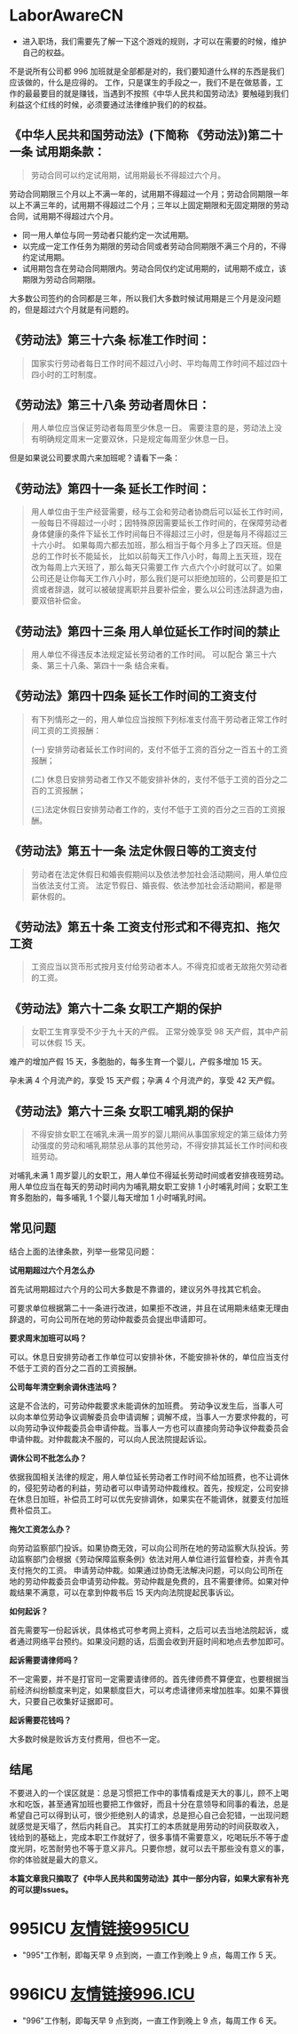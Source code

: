 

# LaborAwareCN

- 进入职场，我们需要先了解一下这个游戏的规则，才可以在需要的时候，维护自己的权益。

不是说所有公司都 996 加班就是全部都是对的，我们要知道什么样的东西是我们应该做的，什么是应得的。
工作，只是谋生的手段之一，我们不是在做慈善，工作的最最要目的就是赚钱，当遇到不按照《中华人民共和国劳动法》要触碰到我们利益这个红线的时候，必须要通过法律维护我们的的权益。


## 《中华人民共和国劳动法》(下简称 《劳动法》)第二十一条 试用期条款：
>劳动合同可以约定试用期，试用期最长不得超过六个月。

劳动合同期限三个月以上不满一年的，试用期不得超过一个月；劳动合同期限一年以上不满三年的，试用期不得超过二个月；三年以上固定期限和无固定期限的劳动合同，试用期不得超过六个月。

+ 同一用人单位与同一劳动者只能约定一次试用期。
+ 以完成一定工作任务为期限的劳动合同或者劳动合同期限不满三个月的，不得约定试用期。
+ 试用期包含在劳动合同期限内。劳动合同仅约定试用期的，试用期不成立，该期限为劳动合同期限。

大多数公司签约的合同都是三年，所以我们大多数时候试用期是三个月是没问题的，但是超过六个月就是有问题的。

## 《劳动法》第三十六条 标准工作时间：
>国家实行劳动者每日工作时间不超过八小时、平均每周工作时间不超过四十四小时的工时制度。

## 《劳动法》第三十八条 劳动者周休日：
>用人单位应当保证劳动者每周至少休息一日。
需要注意的是，劳动法上没有明确规定周末一定要双休，只是规定每周至少休息一日。

但是如果说公司要求周六来加班呢？请看下一条：

## 《劳动法》第四十一条 延长工作时间：
>用人单位由于生产经营需要，经与工会和劳动者协商后可以延长工作时间，一般每日不得超过一小时；因特殊原因需要延长工作时间的，在保障劳动者身体健康的条件下延长工作时间每日不得超过三小时，但是每月不得超过三十六小时。
如果每周六都去加班，那么相当于每个月多上了四天班。但是总的工作时长不能延长， 比如以前每天工作八小时，每周上五天班，现在改为每周上六天班了，那么每天只需要工作 六点六个小时就可以了。如果公司还是让你每天工作八小时，那么我们是可以拒绝加班的，公司要是扣工资或者辞退，就可以被破提离职并且要补偿金，要么以公司违法辞退为由，要双倍补偿金。

## 《劳动法》第四十三条 用人单位延长工作时间的禁止
>用人单位不得违反本法规定延长劳动者的工作时间。
可以配合 第三十六条、第三十八条、第四十一条 结合来看。

## 《劳动法》第四十四条 延长工作时间的工资支付
>有下列情形之一的，用人单位应当按照下列标准支付高干劳动者正常工作时间工资的工资报酬：
>
>(一) 安排劳动者延长工作时间的，支付不低于工资的百分之一百五十的工资报酬；
>
>(二) 休息日安排劳动者工作又不能安排补休的，支付不低于工资的百分之二百的工资报酬；
>
>(三)法定休假日安排劳动者工作的，支付不低于工资的百分之三百的工资报酬。

## 《劳动法》第五十一条 法定休假日等的工资支付
>劳动者在法定休假日和婚丧假期间以及依法参加社会活动期间，用人单位应当依法支付工资。
法定节假日、婚丧假、依法参加社会活动期间，都是带薪休假的。

## 《劳动法》第五十条 工资支付形式和不得克扣、拖欠工资
>工资应当以货币形式按月支付给劳动者本人。不得克扣或者无故拖欠劳动者的工资。

## 《劳动法》第六十二条 女职工产期的保护
>女职工生育享受不少于九十天的产假。
正常分娩享受 98 天产假，其中产前可以休假 15 天。

难产的增加产假 15 天，多胞胎的，每多生育一个婴儿，产假多增加 15 天。

孕未满 4 个月流产的，享受 15 天产假；孕满 4 个月流产的，享受 42 天产假。

## 《劳动法》第六十三条 女职工哺乳期的保护
>不得安排女职工在哺乳未满一周岁的婴儿期间从事国家规定的第三级体力劳动强度的劳动和哺乳期禁忌从事的其他劳动，不得安排其延长工作时间和夜班劳动。

对哺乳未满 1 周岁婴儿的女职工，用人单位不得延长劳动时间或者安排夜班劳动。用人单位应当在每天的劳动时间内为哺乳期女职工安排 1 小时哺乳时间；女职工生育多胞胎的，每多哺乳 1 个婴儿每天增加 1 小时哺乳时间。

## 常见问题
结合上面的法律条款，列举一些常见问题：

**试用期超过六个月怎么办**

首先试用期超过六个月的公司大多数是不靠谱的，建议另外寻找其它机会。

可要求单位根据第二十一条进行改进，如果拒不改进，并且在试用期未结束无理由辞退的，可向公司所在地的劳动仲裁委员会提出申请即可。

**要求周末加班可以吗？**

可以。休息日安排劳动者工作单位可以安排补休，不能安排补休的，单位应当支付不低于工资的百分之二百的工资报酬。

**公司每年清空剩余调休违法吗？**

这是不合法的，可劳动仲裁要求未能调休的加班费。
劳动争议发生后，当事人可以向本单位劳动争议调解委员会申请调解；调解不成，当事人一方要求仲裁的，可以向劳动争议仲裁委员会申请仲裁。当事人一方也可以直接向劳动争议仲裁委员会申请仲裁。对仲裁裁决不服的，可以向人民法院提起诉讼。

**调休公司不批怎么办？**

依据我国相关法律的规定，用人单位延长劳动者工作时间不给加班费，也不让调休的，侵犯劳动者的利益，劳动者可以申请劳动仲裁维权。首先，按规定，公司安排在休息日加班，补偿员工时可以优先安排调休，如果实在不能调休，就要支付加班费补偿员工。

**拖欠工资怎么办？**

向劳动监察部门投诉。如果协商无效，可以向公司所在地的劳动监察大队投诉。劳动监察部门会根据《劳动保障监察条例》依法对用人单位进行监督检查，并责令其支付拖欠的工资。
申请劳动仲裁。如果通过协商无法解决问题，可以向公司所在地的劳动仲裁委员会申请劳动仲裁。劳动仲裁是免费的，且不需要律师。如果对仲裁结果不满意，可以在拿到仲裁书后 15 天内向法院提起民事诉讼。

**如何起诉？**

首先需要写一份起诉状，具体格式可参考网上资料，之后可以去当地法院起诉，或者通过网络平台预约。如果没问题的话，后面会收到开庭时间和地点去参加即可。

**起诉需要请律师吗？**

不一定需要，并不是打官司一定需要请律师的。首先律师费不算便宜，也要根据当前经济纠纷额度来判定，如果额度巨大，可以考虑请律师来增加胜率。如果不算很大，只要自己收集好证据即可。

**起诉需要花钱吗？**

大多数时候是败诉方支付费用，但也不一定。

## 结尾
不要进入的一个误区就是：总是习惯把工作中的事情看成是天大的事儿，顾不上喝水和吃饭，甚至通宵加班也要把工作做好，而且十分在意领导和同事的看法，总是希望自己可以得到认可，很少拒绝别人的请求，总是担心自己会犯错，一出现问题就感觉是天塌了，然后内耗自己。
其实打工的本质就是用劳动的时间获取收入，钱给到的基础上，完成本职工作就好了，很多事情不需要意义，吃喝玩乐不等于虚度光阴，吃苦耐劳也不等于意义非凡。只要你想，就可以去干那些没有意义的事，你的体验就是最大的意义。

**本篇文章我只摘取了《中华人民共和国劳动法》其中一部分内容，如果大家有补充的可以提Issues。**


# 995ICU [友情链接995ICU](https://995icu.github.io)

- "995"工作制，即每天早 9 点到岗，一直工作到晚上 9 点，每周工作 5 天。

# 996ICU [友情链接996.ICU](https://996.icu/#/zh_CN)

- "996"工作制，即每天早 9 点到岗，一直工作到晚上 9 点，每周工作 6 天。
